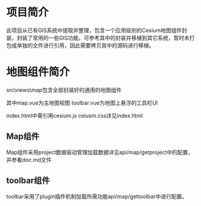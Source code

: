 
# 项目简介

此项目从已有GIS系统中提取并整理，包含一个应用级别的Cesium地图组件封装，封装了常用的一些GIS功能。可参考其中的封装并移植到其它系统，暂时未打包成单独的文件进行引用，因此需要拷贝其中的源码进行移植。


# 地图组件简介

  src\views\map包含全部封装好的通用的地图组件

  其中map.vue为主地图视图
  toolbar.vue为地图上悬浮的工具栏UI

  
  index.html中需引用cesium.js  ceiusm.css详见index.html

## Map组件

Map组件采用project数据驱动管理加载数据详见api/map/getproject中的配置，并参看doc.md文件


## toolbar组件

toolbar采用了plugin插件机制加载所需功能api/map/gettoolbar中进行配置。


